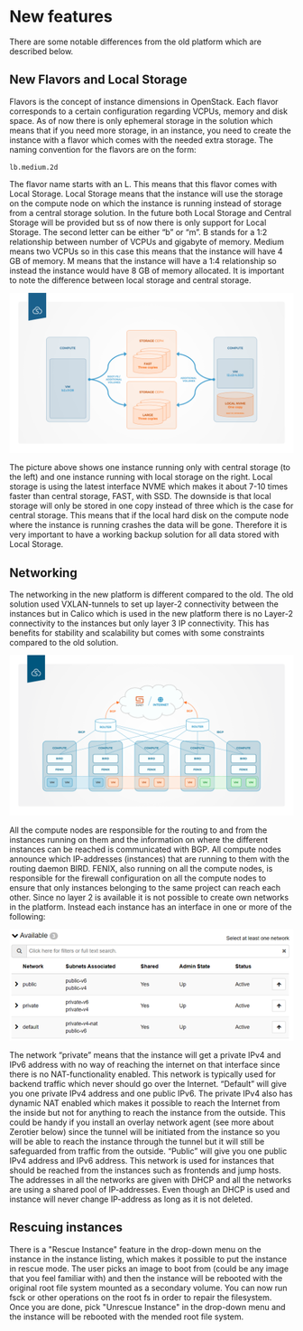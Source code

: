 # New features 

There are some notable differences from the old platform which are described below.
## New Flavors and Local Storage
Flavors is the concept of instance dimensions in OpenStack. Each flavor corresponds to a certain configuration regarding VCPUs, memory and disk space. As of now there is only ephemeral storage in the solution which means that if you need more storage, in an instance, you need to create the instance with a flavor which comes with the needed extra storage. The naming convention for the flavors are on the form:
```shell
lb.medium.2d
```

The flavor name starts with an L. This means that this flavor comes with Local Storage. Local Storage means that the instance will use the storage on the compute node on which the instance is running instead of storage from a central storage solution. In the future both Local Storage and Central Storage will be provided but ss of now there is only support for Local Storage.
The second letter can be either “b” or “m”. B stands for a 1:2 relationship between number of VCPUs and gigabyte of memory. Medium means two VCPUs so in this case this means that the instance will have 4 GB of memory. M means that the instance will have a 1:4 relationship so instead the instance would have 8 GB of memory allocated.
It is important to note the difference between local storage and central storage.



![image](../images/np-storage-types.png)

The picture above shows one instance running only with central storage (to the left) and one instance running with local storage on the right. Local storage is using the latest interface NVME which makes it about 7-10 times faster than central storage, FAST, with SSD. The downside is that local storage will only be stored in one copy instead of three which is the case for central storage. This means that if the local hard disk on the compute node where the instance is running crashes the data will be gone. Therefore it is very important to have a working backup solution for all data stored with Local Storage.

## Networking
The networking in the new platform is different compared to the old. The old solution used VXLAN-tunnels to set up layer-2 connectivity between the instances but in Calico which is used in the new platform there is no Layer-2 connectivity to the instances but only layer 3 IP connectivity. This has benefits for stability and scalability but comes with some constraints compared to the old solution.

![image](../images/np-calico.png)

All the compute nodes are responsible for the routing to and from the instances running on them and the information on where the different instances can be reached is communicated with BGP. All compute nodes announce which IP-addresses (instances) that are running to them with the routing daemon BIRD. FENIX, also running on all the compute nodes, is responsible for the firewall configuration on all the compute nodes to ensure that only instances belonging to the same project can reach each other.
Since no layer 2 is available it is not possible to create own networks in the platform. Instead each instance has an interface in one or more of the following:


![image](../images/np-networks.png)

The network “private” means that the instance will get a private IPv4 and IPv6 address with no way of reaching the internet on that interface since there is no NAT-functionality enabled. This network is typically used for backend traffic which never should go over the Internet. 
“Default” will give you one private IPv4 address and one public IPv6. The private IPv4 also has dynamic NAT enabled which makes it possible to reach the Internet from the inside but not for anything to reach the instance from the outside. This could be handy if you install an overlay network agent (see more about Zerotier below) since the tunnel will be initiated from the instance so you will be able to reach the instance through the tunnel but it will still be safeguarded from traffic from the outside.
“Public” will give you one public IPv4 address and IPv6 address. This network is used for instances that should be reached from the instances such as frontends and jump hosts. 
The addresses in all the networks are given with DHCP and all the networks are using a shared pool of IP-addresses. Even though an DHCP is used and instance will never change IP-address as long as it is not deleted.

## Rescuing instances
There is a "Rescue Instance" feature in the drop-down menu on the instance in the instance listing, which makes it possible to put the instance in rescue mode. The user picks an image to boot from (could be any image that you feel familiar with) and then the instance will be rebooted with the original root file system mounted as a secondary volume. You can now run fsck or other operations on the root fs in order to repair the filesystem. Once you are done, pick "Unrescue Instance" in the drop-down menu and the instance will be rebooted with the mended root file system.
